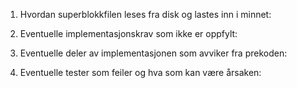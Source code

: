 

1. Hvordan superblokkfilen leses fra disk og lastes inn i minnet:

2. Eventuelle implementasjonskrav som ikke er oppfylt:

3. Eventuelle deler av implementasjonen som avviker fra prekoden: 

4. Eventuelle tester som feiler og hva som kan være årsaken: 
